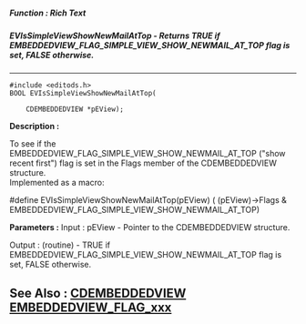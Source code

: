 ##### Function : Rich Text
##### EVIsSimpleViewShowNewMailAtTop - Returns TRUE if EMBEDDEDVIEW_FLAG_SIMPLE_VIEW_SHOW_NEWMAIL_AT_TOP flag is set, FALSE otherwise.
---
```
#include <editods.h>
BOOL EVIsSimpleViewShowNewMailAtTop(

	CDEMBEDDEDVIEW *pEView);
```
**Description :**

To see if the EMBEDDEDVIEW_FLAG_SIMPLE_VIEW_SHOW_NEWMAIL_AT_TOP ("show recent 
first") flag is set in the Flags member of the CDEMBEDDEDVIEW structure.  
Implemented as a macro:

#define EVIsSimpleViewShowNewMailAtTop(pEView) ( (pEView)->Flags & 
EMBEDDEDVIEW_FLAG_SIMPLE_VIEW_SHOW_NEWMAIL_AT_TOP)

**Parameters :**
Input :
pEView  -  Pointer to the CDEMBEDDEDVIEW structure.

Output :
(routine)  -  TRUE if EMBEDDEDVIEW_FLAG_SIMPLE_VIEW_SHOW_NEWMAIL_AT_TOP flag is set, FALSE otherwise.



**See Also :**
[CDEMBEDDEDVIEW](/reference/Data/CDEMBEDDEDVIEW)
[EMBEDDEDVIEW_FLAG_xxx](/reference/Symb/EMBEDDEDVIEW_FLAG_xxx)
---
